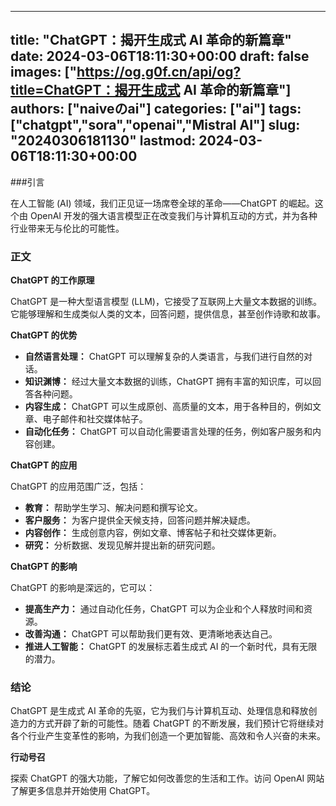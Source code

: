 
---
title: "ChatGPT：揭开生成式 AI 革命的新篇章"
date: 2024-03-06T18:11:30+00:00
draft: false
images: ["https://og.g0f.cn/api/og?title=ChatGPT：揭开生成式 AI 革命的新篇章"]
authors: ["naiveのai"]
categories: ["ai"]
tags: ["chatgpt","sora","openai","Mistral AI"]
slug: "20240306181130"
lastmod: 2024-03-06T18:11:30+00:00
---
###引言

在人工智能 (AI) 领域，我们正见证一场席卷全球的革命——ChatGPT 的崛起。这个由 OpenAI 开发的强大语言模型正在改变我们与计算机互动的方式，并为各种行业带来无与伦比的可能性。

### 正文

**ChatGPT 的工作原理**

ChatGPT 是一种大型语言模型 (LLM)，它接受了互联网上大量文本数据的训练。它能够理解和生成类似人类的文本，回答问题，提供信息，甚至创作诗歌和故事。

**ChatGPT 的优势**

- **自然语言处理：** ChatGPT 可以理解复杂的人类语言，与我们进行自然的对话。
- **知识渊博：** 经过大量文本数据的训练，ChatGPT 拥有丰富的知识库，可以回答各种问题。
- **内容生成：** ChatGPT 可以生成原创、高质量的文本，用于各种目的，例如文章、电子邮件和社交媒体帖子。
- **自动化任务：** ChatGPT 可以自动化需要语言处理的任务，例如客户服务和内容创建。

**ChatGPT 的应用**

ChatGPT 的应用范围广泛，包括：

- **教育：** 帮助学生学习、解决问题和撰写论文。
- **客户服务：** 为客户提供全天候支持，回答问题并解决疑虑。
- **内容创作：** 生成创意内容，例如文章、博客帖子和社交媒体更新。
- **研究：** 分析数据、发现见解并提出新的研究问题。

**ChatGPT 的影响**

ChatGPT 的影响是深远的，它可以：

- **提高生产力：** 通过自动化任务，ChatGPT 可以为企业和个人释放时间和资源。
- **改善沟通：** ChatGPT 可以帮助我们更有效、更清晰地表达自己。
- **推进人工智能：** ChatGPT 的发展标志着生成式 AI 的一个新时代，具有无限的潜力。

### 结论

ChatGPT 是生成式 AI 革命的先驱，它为我们与计算机互动、处理信息和释放创造力的方式开辟了新的可能性。随着 ChatGPT 的不断发展，我们预计它将继续对各个行业产生变革性的影响，为我们创造一个更加智能、高效和令人兴奋的未来。

**行动号召**

探索 ChatGPT 的强大功能，了解它如何改善您的生活和工作。访问 OpenAI 网站了解更多信息并开始使用 ChatGPT。